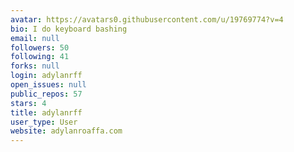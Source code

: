 ```yaml
---
avatar: https://avatars0.githubusercontent.com/u/19769774?v=4
bio: I do keyboard bashing
email: null
followers: 50
following: 41
forks: null
login: adylanrff
open_issues: null
public_repos: 57
stars: 4
title: adylanrff
user_type: User
website: adylanroaffa.com
---
```

